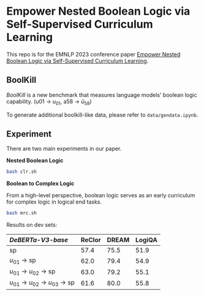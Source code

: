 # Empower Nested Boolean Logic via Self-Supervised Curriculum Learning

This repo is for the EMNLP 2023 conference paper [Empower Nested Boolean Logic via Self-Supervised Curriculum Learning](https://arxiv.org/abs/2310.05450).



## BoolKill

*BoolKill* is a new benchmark that measures language models' boolean logic capability. (u01 -> $u_{01}$, a58 -> $\tilde{u}_{58}$)

To generate additional boolkill-like data, please refer to `data/gendata.ipynb`.



## Experiment

There are two main experiments in our paper.

**Nested Boolean Logic**

```bash
bash clr.sh
```



**Boolean to Complex Logic**

From a high-level perspective, boolean logic serves as an early curriculum for complex logic in logical end tasks.

```bash
bash mrc.sh
```

Results on dev sets:

| *DeBERTa-V3-base*                      | ReClor | DREAM | LogiQA |
| :------------------------------------- | ------ | ----- | ------ |
| sp                                     | 57.4   | 75.5  | 51.9   |
| $u_{01}$ -> sp                         | 62.0   | 79.4  | 54.9   |
| $u_{01}$ -> $u_{02}$ -> sp             | 63.0   | 79.2  | 55.1   |
| $u_{01}$ -> $u_{02}$ -> $u_{03}$ -> sp | 61.6   | 80.0  | 55.8   |

